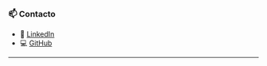 ### 📫 Contacto


- 💼 [LinkedIn](https://www.linkedin.com)
- 💻 [GitHub](https://github.com/ivan-giorda)

---
